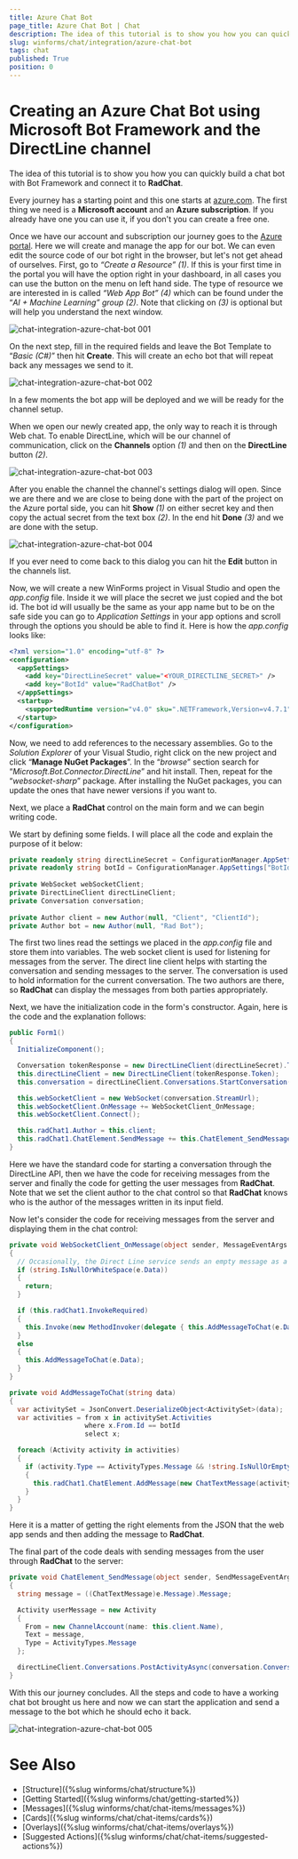 ```yaml
---
title: Azure Chat Bot
page_title: Azure Chat Bot | Chat
description: The idea of this tutorial is to show you how you can quickly build a chat bot with Bot Framework and connect it to RadChat.
slug: winforms/chat/integration/azure-chat-bot
tags: chat
published: True
position: 0 
---
```


# Creating an Azure Chat Bot using Microsoft Bot Framework and the DirectLine channel

The idea of this tutorial is to show you how you can quickly build a chat bot with Bot Framework and connect it to **RadChat**.

Every journey has a starting point and this one starts at [azure.com](https://azure.microsoft.com/en-us/). The first thing we need is a **Microsoft account** and an **Azure subscription**. If you already have one you can use it, if you don't you can create a free one.

Once we have our account and subscription our journey goes to the [Azure portal](https://portal.azure.com/). Here we will create and manage the app for our bot. We can even edit the source code of our bot right in the browser, but let's not get ahead of ourselves. First, go to *“Create a Resource” (1)*. If this is your first time in the portal you will have the option right in your dashboard, in all cases you can use the button on the menu on left hand side. The type of resource we are interested in is called *“Web App Bot” (4)* which can be found under the “*AI + Machine Learning” group (2)*. Note that clicking on *(3)* is optional but will help you understand the next window.

![chat-integration-azure-chat-bot 001](images/chat-integration-azure-chat-bot001.png)

On the next step, fill in the required fields and leave the Bot Template to “*Basic (C#)*” then hit **Create**. This will create an echo bot that will repeat back any messages we send to it.

![chat-integration-azure-chat-bot 002](images/chat-integration-azure-chat-bot002.png)

In a few moments the bot app will be deployed and we will be ready for the channel setup.

When we open our newly created app, the only way to reach it is through Web chat. To enable DirectLine, which will be our channel of communication, click on the **Channels** option *(1)* and then on the **DirectLine** button *(2)*.

![chat-integration-azure-chat-bot 003](images/chat-integration-azure-chat-bot003.png)

After you enable the channel the channel's settings dialog will open. Since we are there and we are close to being done with the part of the project on the Azure portal side, you can hit **Show** *(1)* on either secret key and then copy the actual secret from the text box *(2)*. In the end hit **Done** *(3)* and we are done with the setup.

![chat-integration-azure-chat-bot 004](images/chat-integration-azure-chat-bot004.png)

If you ever need to come back to this dialog you can hit the **Edit** button in the channels list.

Now, we will create a new WinForms project in Visual Studio and open the *app.config* file. Inside it we will place the secret we just copied and the bot id. The bot id will usually be the same as your app name but to be on the safe side you can go to *Application Settings* in your app options and scroll through the options you should be able to find it. Here is how the *app.config* looks like:

````xml
<?xml version="1.0" encoding="utf-8" ?>
<configuration>
  <appSettings>
    <add key="DirectLineSecret" value="<YOUR_DIRECTLINE_SECRET>" />
    <add key="BotId" value="RadChatBot" />
  </appSettings>
  <startup>
    <supportedRuntime version="v4.0" sku=".NETFramework,Version=v4.7.1" />
  </startup>
</configuration>
````

Now, we need to add references to the necessary assemblies. Go to the *Solution Explorer* of your Visual Studio, right click on the new project and click “**Manage NuGet Packages**”. In the “*browse*” section search for “*Microsoft.Bot.Connector.DirectLine*” and hit install. Then, repeat for the “*websocket-sharp*” package. After installing the NuGet packages, you can update the ones that have newer versions if you want to.

Next, we place a **RadChat** control on the main form and we can begin writing code.

We start by defining some fields. I will place all the code and explain the purpose of it below:

````C#
private readonly string directLineSecret = ConfigurationManager.AppSettings["DirectLineSecret"];
private readonly string botId = ConfigurationManager.AppSettings["BotId"];
 
private WebSocket webSocketClient;
private DirectLineClient directLineClient;
private Conversation conversation;
 
private Author client = new Author(null, "Client", "ClientId");
private Author bot = new Author(null, "Rad Bot");
````

The first two lines read the settings we placed in the *app.config* file and store them into variables. The web socket client is used for listening for messages from the server. The direct line client helps with starting the conversation and sending messages to the server. The conversation is used to hold information for the current conversation. The two authors are there, so **RadChat** can display the messages from both parties appropriately.

Next, we have the initialization code in the form's constructor. Again, here is the code and the explanation follows:

````C#
public Form1()
{
  InitializeComponent();

  Conversation tokenResponse = new DirectLineClient(directLineSecret).Tokens.GenerateTokenForNewConversation();
  this.directLineClient = new DirectLineClient(tokenResponse.Token);
  this.conversation = directLineClient.Conversations.StartConversation();

  this.webSocketClient = new WebSocket(conversation.StreamUrl);
  this.webSocketClient.OnMessage += WebSocketClient_OnMessage;
  this.webSocketClient.Connect();

  this.radChat1.Author = this.client;
  this.radChat1.ChatElement.SendMessage += this.ChatElement_SendMessage;
}
````

Here we have the standard code for starting a conversation through the DirectLine API, then we have the code for receiving messages from the server and finally the code for getting the user messages from **RadChat**. Note that we set the client author to the chat control so that **RadChat** knows who is the author of the messages written in its input field.

Now let's consider the code for receiving messages from the server and displaying them in the chat control:

````C#
private void WebSocketClient_OnMessage(object sender, MessageEventArgs e)
{
  // Occasionally, the Direct Line service sends an empty message as a liveness ping. Ignore these messages.
  if (string.IsNullOrWhiteSpace(e.Data))
  {
    return;
  }

  if (this.radChat1.InvokeRequired)
  {
    this.Invoke(new MethodInvoker(delegate { this.AddMessageToChat(e.Data); }));
  }
  else
  {
    this.AddMessageToChat(e.Data);
  }
}

private void AddMessageToChat(string data)
{
  var activitySet = JsonConvert.DeserializeObject<ActivitySet>(data);
  var activities = from x in activitySet.Activities
                   where x.From.Id == botId
                   select x;

  foreach (Activity activity in activities)
  {
    if (activity.Type == ActivityTypes.Message && !string.IsNullOrEmpty(activity.Text))
    {
      this.radChat1.ChatElement.AddMessage(new ChatTextMessage(activity.Text, this.bot, DateTime.Now));
    }
  }
}
````

Here it is a matter of getting the right elements from the JSON that the web app sends and then adding the message to **RadChat**.

The final part of the code deals with sending messages from the user through **RadChat** to the server:

````C#
private void ChatElement_SendMessage(object sender, SendMessageEventArgs e)
{
  string message = ((ChatTextMessage)e.Message).Message;

  Activity userMessage = new Activity
  {
    From = new ChannelAccount(name: this.client.Name),
    Text = message,
    Type = ActivityTypes.Message
  };

  directLineClient.Conversations.PostActivityAsync(conversation.ConversationId, userMessage);
}
````

With this our journey concludes. All the steps and code to have a working chat bot brought us here and now we can start the application and send a message to the bot which he should echo it back.

![chat-integration-azure-chat-bot 005](images/chat-integration-azure-chat-bot005.png)

# See Also

* [Structure]({%slug winforms/chat/structure%})
* [Getting Started]({%slug winforms/chat/getting-started%})
* [Messages]({%slug winforms/chat/chat-items/messages%})
* [Cards]({%slug winforms/chat/chat-items/cards%})
* [Overlays]({%slug winforms/chat/chat-items/overlays%})
* [Suggested Actions]({%slug winforms/chat/chat-items/suggested-actions%})
 
        
